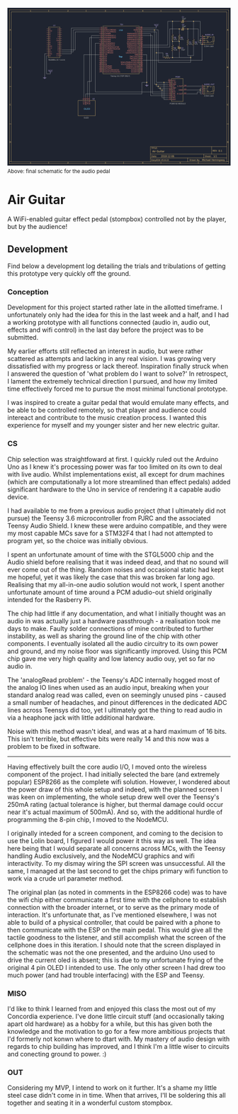 ![Schematic](Assets/schematic-readme.png)
<small>Above: final schematic for the audio pedal</small>

# Air Guitar
A WiFi-enabled guitar effect pedal (stompbox) controlled not by the player, but by the audience!

## Development
Find below a development log detailing the trials and tribulations of getting this prototype very quickly off the ground.

### Conception
Development for this project started rather late in the allotted timeframe. I unfortunately only had the idea for this in the last week and a half, and I had a working prototype with all functions connected (audio in, audio out, effects and wifi control) in the last day before the project was to be submitted.

My earlier efforts still reflected an interest in audio, but were rather scattered as attempts and lacking in any real vision. I was growing very dissatisfied with my progress or lack thereof. Inspiration finally struck when I answered the question of 'what problem do I want to solve?' In retrospect, I lament the extremely technical direction I pursued, and how my limited time effectively forced me to pursue the most minimal functional prototype.

I was inspired to create a guitar pedal that would emulate many effects, and be able to be controlled remotely, so that player and audience could intereact and contribute to the music creation process. I wanted this experience for myself and my younger sister and her new electric guitar.

### CS
Chip selection was straightfoward at first. I quickly ruled out the Arduino Uno as I knew it's processing power was far too limited on its own to deal with live audio. Whilst implementations exist, all except for drum machines (which are computationally a lot more streamlined than effect pedals) added significant hardware to the Uno in service of rendering it a capable audio device.

I had available to me from a previous audio project (that I ultimately did not pursue) the Teensy 3.6 microcontroller from PJRC and the associated Teensy Audio Shield. I knew these were arduino compatible, and they were my most capable MCs save for a STM32F4 that I had not attempted to program yet, so the choice was initially obvious.

I spent an unfortunate amount of time with the STGL5000 chip and the Audio shield before realising that it was indeed dead, and that no sound will ever come out of the thing. Random noises and occasional static had kept me hopeful, yet it was likely the case that this was broken far long ago. Realising that my all-in-one audio solution would not work, I spent another unfortunate amount of time around a PCM adudio-out shield originally intended for the Rasberry Pi.

The chip had little if any documentation, and what I initially thought was an audio in was actually just a hardware passthrough - a realisation took me days to make. Faulty solder connections of mine contributed to further instability, as well as sharing the ground line of the chip with other components. I eventually isolated all the audio circuitry to its own power and ground, and my noise floor was significantly improved. Using this PCM chip gave me very high quality and low latency audio ouy, yet so far no audio in.

The 'analogRead problem' - the Teensy's ADC internally hogged most of the analog IO lines when used as an audio input, breaking when your standard analog read was called, even on seemingly unused pins - caused a small number of headaches, and pinout differences in the dedicated ADC lines across Teensys did too, yet I ultimately got the thing to read audio in via a heaphone jack with little additional hardware.

Noise with this method wasn't ideal, and was at a hard maximum of 16 bits. This isn't terrible, but effective bits were really 14 and this now was a problem to be fixed in software.

---
Having effectively built the core audio I/O, I moved onto the wireless component of the project. I had initially selected the bare (and extremely popular) ESP8266 as the complete wifi solution. However, I wondered about the power draw of this whole setup and indeed, with the planned screen I was keen on implementing, the whole setup drew well over the Teensy's 250mA rating (actual tolerance is higher, but thermal damage could occur near it's actual maximum of 500mA). And so, with the additional hurdle of programming the 8-pin chip, I moved to the NodeMCU.

I originally inteded for a screen component, and coming to the decision to use the Lolin board, I figured I would power it this way as well. The idea here being that I would separate all concerns across MCs, with the Teensy handling Audio exclusively, and the NodeMCU graphics and wifi interactivity. To my dismay wiring the SPI screen was unsuccessful. All the same, I managed at the last second to get the chips primary wifi function to work via a crude url parameter method.

The original plan (as noted in comments in the ESP8266 code) was to have the wifi chip either communicate a first time with the cellphone to establish connection with the broader internet, or to serve as the primary mode of interaction. It's unfortunate that, as I've mentioned elsewhere, I was not able to build  of a physical controller, that could be paired with a phone to then communicate with the ESP on the main pedal. This would give all the tactile goodness to the listener, and still accomplish what the screen of the cellphone does in this iteration.
I should note that the screen displayed in the schematic was not the one presented, and the arduino Uno used to drive the current oled is absent; this is due to my unfortunate frying of the original 4 pin OLED I intended to use. The only other screen I had drew too much power (and had trouble interfacing) with the ESP and Teensy.

### MISO
I'd like to think I learned from and enjoyed this class the most out of my Concordia experience. I've done little circuit stuff (and occasionally taking apart old hardware) as a hobby for a while, but this has given both the knowledge and the motivation to go for a few more ambitious projects that I'd formerly not konwn where to dtart with. My mastery of audio design with regards to chip building has improved, and I think I'm a little wiser to circuits and conecting ground to power. :)

### OUT
Considering my MVP, I intend to work on it further. It's a shame my little steel case didn't come in in time. When that arrives, I'll be soldering this all together and seating it in a wonderful custom stompbox.
